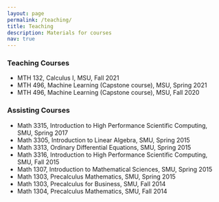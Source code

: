 ```yaml
---
layout: page
permalink: /teaching/
title: Teaching
description: Materials for courses
nav: true
---
```


### Teaching Courses
* MTH 132, Calculus I, MSU, Fall 2021
* MTH 496, Machine Learning (Capstone course), MSU, Spring 2021
* MTH 496, Machine Learning (Capstone course), MSU, Fall 2020

### Assisting Courses
* Math 3315, Introduction to High Performance Scientific Computing, SMU, Spring 2017
* Math 3305, Introduction to Linear Algebra, SMU, Spring 2015
* Math 3313, Ordinary Differential Equations, SMU, Spring 2015
* Math 3316, Introduction to High Performance Scientific Computing, SMU, Fall 2015
* Math 1307, Introduction to Mathematical Sciences, SMU, Spring 2015
* Math 1303, Precalculus Mathematics, SMU, Spring 2015
* Math 1303, Precalculus for Business, SMU, Fall 2014
* Math 1304, Precalculus Mathematics, SMU, Fall 2014
